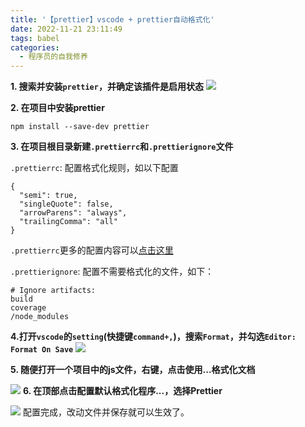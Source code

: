 ```yaml
---
title: '【prettier】vscode + prettier自动格式化'
date: 2022-11-21 23:11:49
tags: babel
categories:
  - 程序员的自我修养
---
```

  <meta name="referrer" content="no-referrer">

**1. 搜索并安装`prettier`，并确定该插件是启用状态**
![](https://upload-images.jianshu.io/upload_images/20892169-9b4bd29b1519333d.png?imageMogr2/auto-orient/strip%7CimageView2/2/w/1240)

**2. 在项目中安装prettier**

```
npm install --save-dev prettier
```

**3. 在项目根目录新建`.prettierrc`和`.prettierignore`文件**

`.prettierrc`: 配置格式化规则，如以下配置

```
{
  "semi": true,
  "singleQuote": false,
  "arrowParens": "always",
  "trailingComma": "all"
}
```

`.prettierrc`更多的配置内容可以[点击这里](https://prettier.io/docs/en/configuration.html)
<br>

`.prettierignore`: 配置不需要格式化的文件，如下：

```
# Ignore artifacts:
build
coverage
/node_modules
```

**4.打开`vscode`的`setting`(快捷键`command+,`)，搜索`Format`，并勾选`Editor: Format On Save`**
![](https://upload-images.jianshu.io/upload_images/20892169-020af7ba79614712.png?imageMogr2/auto-orient/strip%7CimageView2/2/w/1240)

**5. 随便打开一个项目中的js文件，右键，点击使用...格式化文档**

![](https://upload-images.jianshu.io/upload_images/20892169-89b40b6978d680e9.png?imageMogr2/auto-orient/strip%7CimageView2/2/w/1240)
**6. 在顶部点击配置默认格式化程序...，选择Prettier**

![](https://upload-images.jianshu.io/upload_images/20892169-90844185703105d0.png?imageMogr2/auto-orient/strip%7CimageView2/2/w/1240)
配置完成，改动文件并保存就可以生效了。